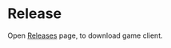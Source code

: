 # Release

Open [Releases](https://github.com/polygonum-online/release/releases) page, to download game client.
